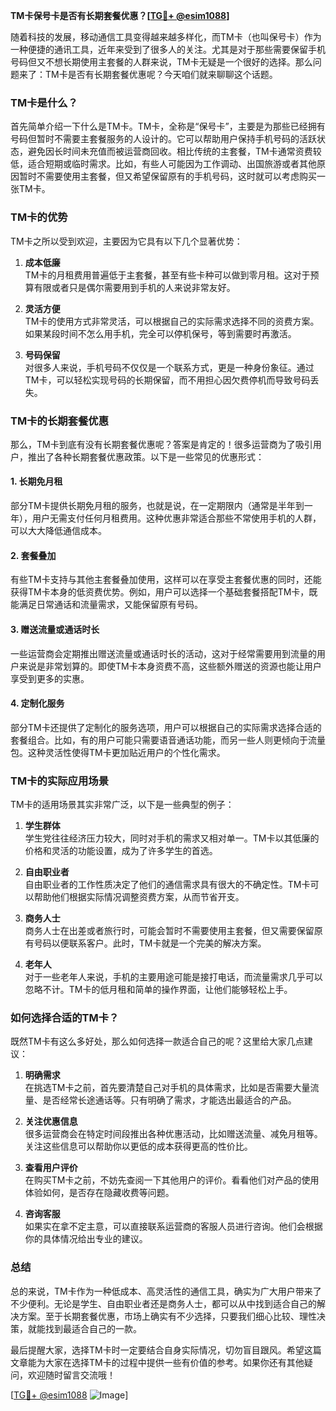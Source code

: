 **TM卡保号卡是否有长期套餐优惠？[[TG💪+ @esim1088](https://t.me/s/esim1088)]**

随着科技的发展，移动通信工具变得越来越多样化，而TM卡（也叫保号卡）作为一种便捷的通讯工具，近年来受到了很多人的关注。尤其是对于那些需要保留手机号码但又不想长期使用主套餐的人群来说，TM卡无疑是一个很好的选择。那么问题来了：TM卡是否有长期套餐优惠呢？今天咱们就来聊聊这个话题。

### TM卡是什么？

首先简单介绍一下什么是TM卡。TM卡，全称是“保号卡”，主要是为那些已经拥有号码但暂时不需要主套餐服务的人设计的。它可以帮助用户保持手机号码的活跃状态，避免因长时间未充值而被运营商回收。相比传统的主套餐，TM卡通常资费较低，适合短期或临时需求。比如，有些人可能因为工作调动、出国旅游或者其他原因暂时不需要使用主套餐，但又希望保留原有的手机号码，这时就可以考虑购买一张TM卡。

### TM卡的优势

TM卡之所以受到欢迎，主要因为它具有以下几个显著优势：

1. **成本低廉**  
   TM卡的月租费用普遍低于主套餐，甚至有些卡种可以做到零月租。这对于预算有限或者只是偶尔需要用到手机的人来说非常友好。
   
2. **灵活方便**  
   TM卡的使用方式非常灵活，可以根据自己的实际需求选择不同的资费方案。如果某段时间不怎么用手机，完全可以停机保号，等到需要时再激活。

3. **号码保留**  
   对很多人来说，手机号码不仅仅是一个联系方式，更是一种身份象征。通过TM卡，可以轻松实现号码的长期保留，而不用担心因欠费停机而导致号码丢失。

### TM卡的长期套餐优惠

那么，TM卡到底有没有长期套餐优惠呢？答案是肯定的！很多运营商为了吸引用户，推出了各种长期套餐优惠政策。以下是一些常见的优惠形式：

#### 1. 长期免月租
部分TM卡提供长期免月租的服务，也就是说，在一定期限内（通常是半年到一年），用户无需支付任何月租费用。这种优惠非常适合那些不常使用手机的人群，可以大大降低通信成本。

#### 2. 套餐叠加
有些TM卡支持与其他主套餐叠加使用，这样可以在享受主套餐优惠的同时，还能获得TM卡本身的低资费优势。例如，用户可以选择一个基础套餐搭配TM卡，既能满足日常通话和流量需求，又能保留原有号码。

#### 3. 赠送流量或通话时长
一些运营商会定期推出赠送流量或通话时长的活动，这对于经常需要用到流量的用户来说是非常划算的。即使TM卡本身资费不高，这些额外赠送的资源也能让用户享受到更多的实惠。

#### 4. 定制化服务
部分TM卡还提供了定制化的服务选项，用户可以根据自己的实际需求选择合适的套餐组合。比如，有的用户可能只需要语音通话功能，而另一些人则更倾向于流量包。这种灵活性使得TM卡更加贴近用户的个性化需求。

### TM卡的实际应用场景

TM卡的适用场景其实非常广泛，以下是一些典型的例子：

1. **学生群体**  
   学生党往往经济压力较大，同时对手机的需求又相对单一。TM卡以其低廉的价格和灵活的功能设置，成为了许多学生的首选。

2. **自由职业者**  
   自由职业者的工作性质决定了他们的通信需求具有很大的不确定性。TM卡可以帮助他们根据实际情况调整资费方案，从而节省开支。

3. **商务人士**  
   商务人士在出差或者旅行时，可能会暂时不需要使用主套餐，但又需要保留原有号码以便联系客户。此时，TM卡就是一个完美的解决方案。

4. **老年人**  
   对于一些老年人来说，手机的主要用途可能是接打电话，而流量需求几乎可以忽略不计。TM卡的低月租和简单的操作界面，让他们能够轻松上手。

### 如何选择合适的TM卡？

既然TM卡有这么多好处，那么如何选择一款适合自己的呢？这里给大家几点建议：

1. **明确需求**  
   在挑选TM卡之前，首先要清楚自己对手机的具体需求，比如是否需要大量流量、是否经常长途通话等。只有明确了需求，才能选出最适合的产品。

2. **关注优惠信息**  
   很多运营商会在特定时间段推出各种优惠活动，比如赠送流量、减免月租等。关注这些信息可以帮助你以更低的成本获得更高的性价比。

3. **查看用户评价**  
   在购买TM卡之前，不妨先查阅一下其他用户的评价。看看他们对产品的使用体验如何，是否存在隐藏收费等问题。

4. **咨询客服**  
   如果实在拿不定主意，可以直接联系运营商的客服人员进行咨询。他们会根据你的具体情况给出专业的建议。

### 总结

总的来说，TM卡作为一种低成本、高灵活性的通信工具，确实为广大用户带来了不少便利。无论是学生、自由职业者还是商务人士，都可以从中找到适合自己的解决方案。至于长期套餐优惠，市场上确实有不少选择，只要我们细心比较、理性决策，就能找到最适合自己的一款。

最后提醒大家，选择TM卡时一定要结合自身实际情况，切勿盲目跟风。希望这篇文章能为大家在选择TM卡的过程中提供一些有价值的参考。如果你还有其他疑问，欢迎随时留言交流哦！

[[TG💪+ @esim1088](https://t.me/s/esim1088) ![Image](https://i.postimg.cc/4NQfJmqS/Snipaste-2025-05-13-00-14-12.png)]